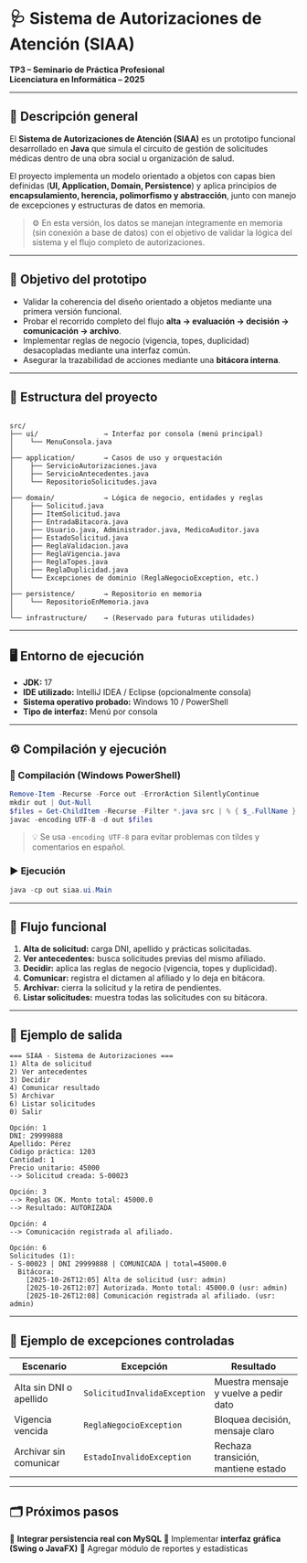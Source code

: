 # 🩺 Sistema de Autorizaciones de Atención (SIAA)

**TP3 – Seminario de Práctica Profesional**  
**Licenciatura en Informática – 2025**

---

## 📘 Descripción general

El **Sistema de Autorizaciones de Atención (SIAA)** es un prototipo funcional desarrollado en **Java** que simula el circuito de gestión de solicitudes médicas dentro de una obra social u organización de salud.

El proyecto implementa un modelo orientado a objetos con capas bien definidas (**UI, Application, Domain, Persistence**) y aplica principios de **encapsulamiento, herencia, polimorfismo y abstracción**, junto con manejo de excepciones y estructuras de datos en memoria.

> ⚙️ En esta versión, los datos se manejan íntegramente en memoria (sin conexión a base de datos) con el objetivo de validar la lógica del sistema y el flujo completo de autorizaciones.

---

## 🎯 Objetivo del prototipo

- Validar la coherencia del diseño orientado a objetos mediante una primera versión funcional.  
- Probar el recorrido completo del flujo **alta → evaluación → decisión → comunicación → archivo**.  
- Implementar reglas de negocio (vigencia, topes, duplicidad) desacopladas mediante una interfaz común.  
- Asegurar la trazabilidad de acciones mediante una **bitácora interna**.  

---

## 🧩 Estructura del proyecto

```

src/
├── ui/                → Interfaz por consola (menú principal)
│    └── MenuConsola.java
│
├── application/       → Casos de uso y orquestación
│    ├── ServicioAutorizaciones.java
│    ├── ServicioAntecedentes.java
│    └── RepositorioSolicitudes.java
│
├── domain/            → Lógica de negocio, entidades y reglas
│    ├── Solicitud.java
│    ├── ItemSolicitud.java
│    ├── EntradaBitacora.java
│    ├── Usuario.java, Administrador.java, MedicoAuditor.java
│    ├── EstadoSolicitud.java
│    ├── ReglaValidacion.java
│    ├── ReglaVigencia.java
│    ├── ReglaTopes.java
│    ├── ReglaDuplicidad.java
│    └── Excepciones de dominio (ReglaNegocioException, etc.)
│
├── persistence/       → Repositorio en memoria
│    └── RepositorioEnMemoria.java
│
└── infrastructure/    → (Reservado para futuras utilidades)

````

---

## 🖥️ Entorno de ejecución

- **JDK:** 17  
- **IDE utilizado:** IntelliJ IDEA / Eclipse (opcionalmente consola)  
- **Sistema operativo probado:** Windows 10 / PowerShell  
- **Tipo de interfaz:** Menú por consola  

---

## ⚙️ Compilación y ejecución

### 🔧 Compilación (Windows PowerShell)

```powershell
Remove-Item -Recurse -Force out -ErrorAction SilentlyContinue
mkdir out | Out-Null
$files = Get-ChildItem -Recurse -Filter *.java src | % { $_.FullName }
javac -encoding UTF-8 -d out $files
````

> 💡 Se usa `-encoding UTF-8` para evitar problemas con tildes y comentarios en español.

### ▶️ Ejecución

```powershell
java -cp out siaa.ui.Main
```

---

## 🧠 Flujo funcional

1. **Alta de solicitud:** carga DNI, apellido y prácticas solicitadas.
2. **Ver antecedentes:** busca solicitudes previas del mismo afiliado.
3. **Decidir:** aplica las reglas de negocio (vigencia, topes y duplicidad).
4. **Comunicar:** registra el dictamen al afiliado y lo deja en bitácora.
5. **Archivar:** cierra la solicitud y la retira de pendientes.
6. **Listar solicitudes:** muestra todas las solicitudes con su bitácora.

---

## 📄 Ejemplo de salida

```
=== SIAA - Sistema de Autorizaciones ===
1) Alta de solicitud
2) Ver antecedentes
3) Decidir
4) Comunicar resultado
5) Archivar
6) Listar solicitudes
0) Salir

Opción: 1
DNI: 29999888
Apellido: Pérez
Código práctica: 1203
Cantidad: 1
Precio unitario: 45000
--> Solicitud creada: S-00023

Opción: 3
--> Reglas OK. Monto total: 45000.0
--> Resultado: AUTORIZADA

Opción: 4
--> Comunicación registrada al afiliado.

Opción: 6
Solicitudes (1):
- S-00023 | DNI 29999888 | COMUNICADA | total=45000.0
  Bitácora:
    [2025-10-26T12:05] Alta de solicitud (usr: admin)
    [2025-10-26T12:07] Autorizada. Monto total: 45000.0 (usr: admin)
    [2025-10-26T12:08] Comunicación registrada al afiliado. (usr: admin)
```

---

## 🧩 Ejemplo de excepciones controladas

| Escenario               | Excepción                    | Resultado                             |
| ----------------------- | ---------------------------- | ------------------------------------- |
| Alta sin DNI o apellido | `SolicitudInvalidaException` | Muestra mensaje y vuelve a pedir dato |
| Vigencia vencida        | `ReglaNegocioException`      | Bloquea decisión, mensaje claro       |
| Archivar sin comunicar  | `EstadoInvalidoException`    | Rechaza transición, mantiene estado   |

---

## 🗂️ Próximos pasos

🔹 **Integrar persistencia real con MySQL**
🔹 Implementar **interfaz gráfica (Swing o JavaFX)**
🔹 Agregar módulo de reportes y estadísticas



